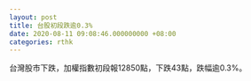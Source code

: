 ```yaml
---
layout: post
title: 台股初段跌逾0.3%
date: 2020-08-11 09:08:46.000000000 +08:00
categories: rthk
---
```


台灣股市下跌，加權指數初段報12850點，下跌43點，跌幅逾0.3%。
